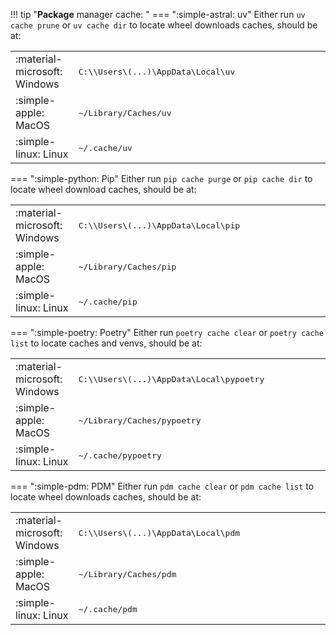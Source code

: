 
!!! tip "**Package** manager cache: "
    === ":simple-astral: uv"
        Either run `uv cache prune` or `uv cache dir` to locate wheel downloads caches, should be at:
        <table>
            <tbody class="slim-table">
                <tr>
                    <td style="width: 20%">:material-microsoft: Windows</td>
                    <td><kbd>C:\\\\Users\\(...)\\AppData\\Local\\uv</kbd></td>
                </tr>
                <tr>
                    <td>:simple-apple: MacOS</td>
                    <td><kbd>~/Library/Caches/uv</kbd></td>
                </tr>
                <tr>
                    <td>:simple-linux: Linux</td>
                    <td><kbd>~/.cache/uv</kbd></td>
                </tr>
            </tbody>
        </table>
    === ":simple-python: Pip"
        Either run `pip cache purge` or `pip cache dir` to locate wheel download caches, should be at:
        <table>
            <tbody class="slim-table">
                <tr>
                    <td style="width: 20%">:material-microsoft: Windows</td>
                    <td><kbd>C:\\\\Users\\(...)\\AppData\\Local\\pip</kbd></td>
                </tr>
                <tr>
                    <td>:simple-apple: MacOS</td>
                    <td><kbd>~/Library/Caches/pip</kbd></td>
                </tr>
                <tr>
                    <td>:simple-linux: Linux</td>
                    <td><kbd>~/.cache/pip</kbd></td>
                </tr>
            </tbody>
        </table>
    === ":simple-poetry: Poetry"
        Either run `poetry cache clear` or `poetry cache list` to locate caches and venvs, should be at:
        <table>
            <tbody class="slim-table">
                <tr>
                    <td style="width: 20%">:material-microsoft: Windows</td>
                    <td><kbd>C:\\\\Users\\(...)\\AppData\\Local\\pypoetry</kbd></td>
                </tr>
                <tr>
                    <td>:simple-apple: MacOS</td>
                    <td><kbd>~/Library/Caches/pypoetry</kbd></td>
                </tr>
                <tr>
                    <td>:simple-linux: Linux</td>
                    <td><kbd>~/.cache/pypoetry</kbd></td>
                </tr>
            </tbody>
        </table>
    === ":simple-pdm: PDM"
        Either run `pdm cache clear` or `pdm cache list` to locate wheel downloads caches, should be at:
        <table>
            <tbody class="slim-table">
                <tr>
                    <td style="width: 20%">:material-microsoft: Windows</td>
                    <td><kbd>C:\\\\Users\\(...)\\AppData\\Local\\pdm</kbd></td>
                </tr>
                <tr>
                    <td>:simple-apple: MacOS</td>
                    <td><kbd>~/Library/Caches/pdm</kbd></td>
                </tr>
                <tr>
                    <td>:simple-linux: Linux</td>
                    <td><kbd>~/.cache/pdm</kbd></td>
                </tr>
            </tbody>
        </table>
